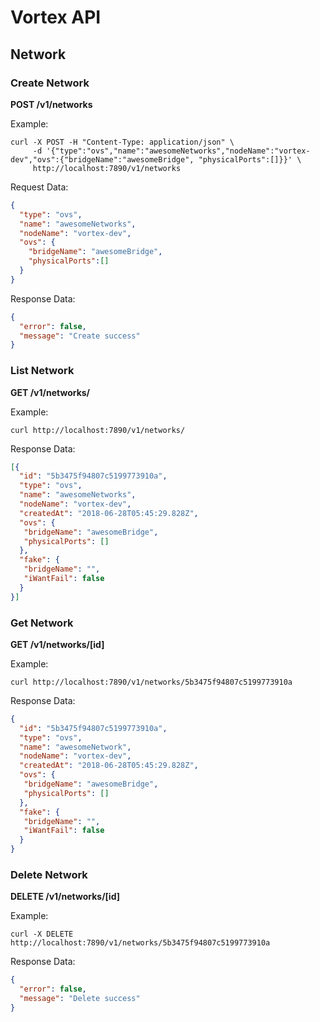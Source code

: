 # Vortex API

## Network

### Create Network

**POST /v1/networks**

Example:

```
curl -X POST -H "Content-Type: application/json" \
     -d '{"type":"ovs","name":"awesomeNetworks","nodeName":"vortex-dev","ovs":{"bridgeName":"awesomeBridge", "physicalPorts":[]}}' \
     http://localhost:7890/v1/networks
```

Request Data:

```json
{
  "type": "ovs",
  "name": "awesomeNetworks",
  "nodeName": "vortex-dev",
  "ovs": {
    "bridgeName": "awesomeBridge",
    "physicalPorts":[]
  }
}
```

Response Data:

```json
{
  "error": false,
  "message": "Create success"
}
```

### List Network

**GET /v1/networks/**

Example:

```
curl http://localhost:7890/v1/networks/
```

Response Data:

```json
[{
  "id": "5b3475f94807c5199773910a",
  "type": "ovs",
  "name": "awesomeNetworks",
  "nodeName": "vortex-dev",
  "createdAt": "2018-06-28T05:45:29.828Z",
  "ovs": {
   "bridgeName": "awesomeBridge",
   "physicalPorts": []
  },
  "fake": {
   "bridgeName": "",
   "iWantFail": false
  }
}]
```

### Get Network

**GET /v1/networks/[id]**

Example:

```
curl http://localhost:7890/v1/networks/5b3475f94807c5199773910a
```

Response Data:

```json
{
  "id": "5b3475f94807c5199773910a",
  "type": "ovs",
  "name": "awesomeNetwork",
  "nodeName": "vortex-dev",
  "createdAt": "2018-06-28T05:45:29.828Z",
  "ovs": {
   "bridgeName": "awesomeBridge",
   "physicalPorts": []
  },
  "fake": {
   "bridgeName": "",
   "iWantFail": false
  }
}
```

### Delete Network

**DELETE /v1/networks/[id]**

Example:

```
curl -X DELETE http://localhost:7890/v1/networks/5b3475f94807c5199773910a
```

Response Data:

```json
{
  "error": false,
  "message": "Delete success"
}
```
